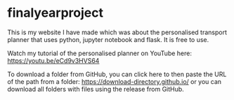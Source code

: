 # finalyearproject
This is my website I have made which was about the personalised transport planner that uses python, jupyter notebook and flask. It is free to use.

Watch my tutorial of the personalised planner on YouTube here: https://youtu.be/eCd9v3HVS64

To download a folder from GitHub, you can click here to then paste the URL of the path from a folder: https://download-directory.github.io/ or you can download all folders with files using the release from GitHub.
